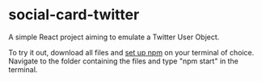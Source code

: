 # social-card-twitter
A simple React project aiming to emulate a Twitter User Object.

To try it out, download all files and [set up npm](https://www.npmjs.com/get-npm) on your terminal of choice.
Navigate to the folder containing the files and type "npm start" in the terminal.
